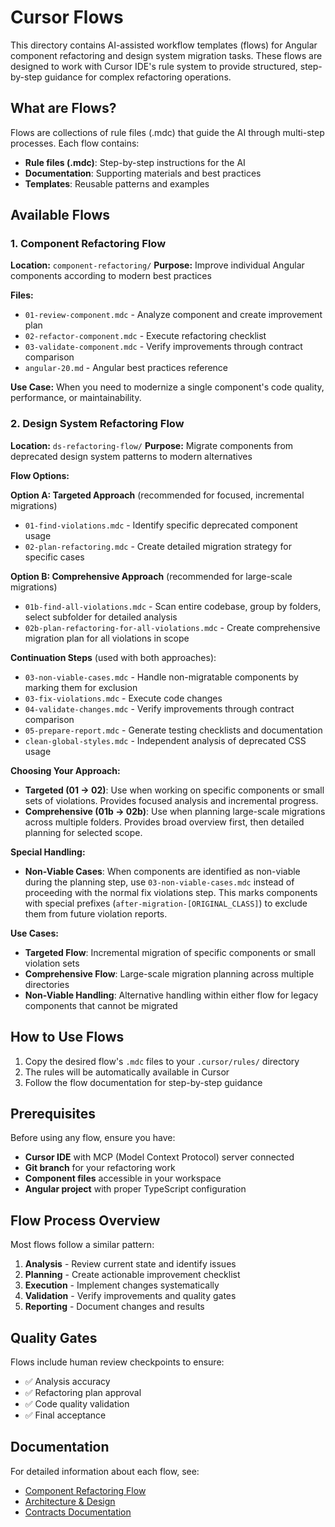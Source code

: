 # Cursor Flows

This directory contains AI-assisted workflow templates (flows) for Angular component refactoring and design system migration tasks. These flows are designed to work with Cursor IDE's rule system to provide structured, step-by-step guidance for complex refactoring operations.

## What are Flows?

Flows are collections of rule files (.mdc) that guide the AI through multi-step processes. Each flow contains:
- **Rule files (.mdc)**: Step-by-step instructions for the AI
- **Documentation**: Supporting materials and best practices
- **Templates**: Reusable patterns and examples

## Available Flows

### 1. Component Refactoring Flow
**Location:** `component-refactoring/`
**Purpose:** Improve individual Angular components according to modern best practices

**Files:**
- `01-review-component.mdc` - Analyze component and create improvement plan
- `02-refactor-component.mdc` - Execute refactoring checklist
- `03-validate-component.mdc` - Verify improvements through contract comparison
- `angular-20.md` - Angular best practices reference

**Use Case:** When you need to modernize a single component's code quality, performance, or maintainability.

### 2. Design System Refactoring Flow
**Location:** `ds-refactoring-flow/`
**Purpose:** Migrate components from deprecated design system patterns to modern alternatives

**Flow Options:**

**Option A: Targeted Approach** (recommended for focused, incremental migrations)
- `01-find-violations.mdc` - Identify specific deprecated component usage
- `02-plan-refactoring.mdc` - Create detailed migration strategy for specific cases

**Option B: Comprehensive Approach** (recommended for large-scale migrations)
- `01b-find-all-violations.mdc` - Scan entire codebase, group by folders, select subfolder for detailed analysis
- `02b-plan-refactoring-for-all-violations.mdc` - Create comprehensive migration plan for all violations in scope

**Continuation Steps** (used with both approaches):
- `03-non-viable-cases.mdc` - Handle non-migratable components by marking them for exclusion
- `03-fix-violations.mdc` - Execute code changes
- `04-validate-changes.mdc` - Verify improvements through contract comparison
- `05-prepare-report.mdc` - Generate testing checklists and documentation
- `clean-global-styles.mdc` - Independent analysis of deprecated CSS usage

**Choosing Your Approach:**
- **Targeted (01 → 02)**: Use when working on specific components or small sets of violations. Provides focused analysis and incremental progress.
- **Comprehensive (01b → 02b)**: Use when planning large-scale migrations across multiple folders. Provides broad overview first, then detailed planning for selected scope.

**Special Handling:**
- **Non-Viable Cases**: When components are identified as non-viable during the planning step, use `03-non-viable-cases.mdc` instead of proceeding with the normal fix violations step. This marks components with special prefixes (`after-migration-[ORIGINAL_CLASS]`) to exclude them from future violation reports.

**Use Cases:** 
- **Targeted Flow**: Incremental migration of specific components or small violation sets
- **Comprehensive Flow**: Large-scale migration planning across multiple directories
- **Non-Viable Handling**: Alternative handling within either flow for legacy components that cannot be migrated

## How to Use Flows

1. Copy the desired flow's `.mdc` files to your `.cursor/rules/` directory
2. The rules will be automatically available in Cursor
3. Follow the flow documentation for step-by-step guidance

## Prerequisites

Before using any flow, ensure you have:
- **Cursor IDE** with MCP (Model Context Protocol) server connected
- **Git branch** for your refactoring work
- **Component files** accessible in your workspace
- **Angular project** with proper TypeScript configuration

## Flow Process Overview

Most flows follow a similar pattern:
1. **Analysis** - Review current state and identify issues
2. **Planning** - Create actionable improvement checklist
3. **Execution** - Implement changes systematically
4. **Validation** - Verify improvements and quality gates
5. **Reporting** - Document changes and results

## Quality Gates

Flows include human review checkpoints to ensure:
- ✅ Analysis accuracy
- ✅ Refactoring plan approval
- ✅ Code quality validation
- ✅ Final acceptance

## Documentation

For detailed information about each flow, see:
- [Component Refactoring Flow](../../docs/component-refactoring-flow.md)
- [Architecture & Design](../../docs/architecture-internal-design.md)
- [Contracts Documentation](../../docs/contracts.md)